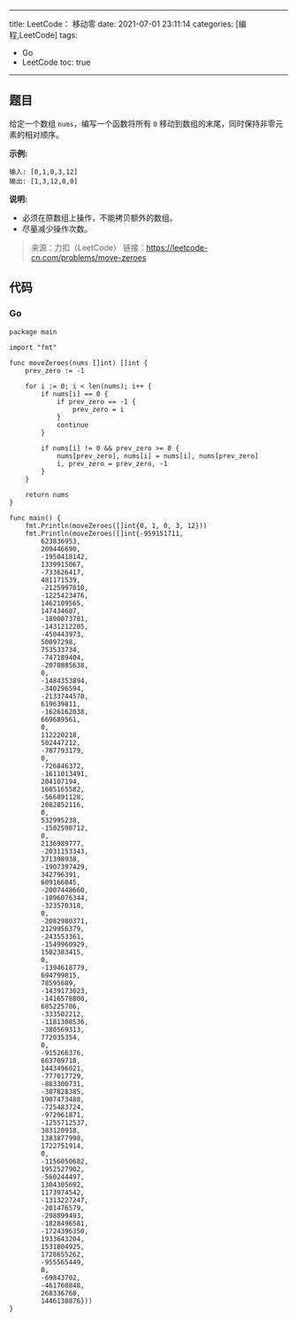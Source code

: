 ----
title: LeetCode： 移动零
date: 2021-07-01 23:11:14
categories: [编程,LeetCode]
tags: 
- Go
- LeetCode
toc: true
----

## 题目

给定一个数组 `nums`，编写一个函数将所有 `0` 移动到数组的末尾，同时保持非零元素的相对顺序。

**示例:**

```
输入: [0,1,0,3,12]
输出: [1,3,12,0,0]
```

<!-- more -->

**说明:**

- 必须在原数组上操作，不能拷贝额外的数组。
- 尽量减少操作次数。

> 来源：力扣（LeetCode）
> 链接：https://leetcode-cn.com/problems/move-zeroes

## 代码

### Go

```
package main

import "fmt"

func moveZeroes(nums []int) []int {
	prev_zero := -1

	for i := 0; i < len(nums); i++ {
		if nums[i] == 0 {
			if prev_zero == -1 {
				prev_zero = i
			}
			continue
		}

		if nums[i] != 0 && prev_zero >= 0 {
			nums[prev_zero], nums[i] = nums[i], nums[prev_zero]
			i, prev_zero = prev_zero, -1
		}
	}

	return nums
}

func main() {
	fmt.Println(moveZeroes([]int{0, 1, 0, 3, 12}))
	fmt.Println(moveZeroes([]int{-959151711,
		623836953,
		209446690,
		-1950418142,
		1339915067,
		-733626417,
		481171539,
		-2125997010,
		-1225423476,
		1462109565,
		147434687,
		-1800073781,
		-1431212205,
		-450443973,
		50097298,
		753533734,
		-747189404,
		-2070885638,
		0,
		-1484353894,
		-340296594,
		-2133744570,
		619639811,
		-1626162038,
		669689561,
		0,
		112220218,
		502447212,
		-787793179,
		0,
		-726846372,
		-1611013491,
		204107194,
		1605165582,
		-566891128,
		2082852116,
		0,
		532995238,
		-1502590712,
		0,
		2136989777,
		-2031153343,
		371398938,
		-1907397429,
		342796391,
		609166045,
		-2007448660,
		-1096076344,
		-323570318,
		0,
		-2082980371,
		2129956379,
		-243553361,
		-1549960929,
		1502383415,
		0,
		-1394618779,
		694799815,
		78595689,
		-1439173023,
		-1416578800,
		685225786,
		-333502212,
		-1181308536,
		-380569313,
		772035354,
		0,
		-915266376,
		663709718,
		1443496021,
		-777017729,
		-883300731,
		-387828385,
		1907473488,
		-725483724,
		-972961871,
		-1255712537,
		383120918,
		1383877998,
		1722751914,
		0,
		-1156050682,
		1952527902,
		-560244497,
		1304305692,
		1173974542,
		-1313227247,
		-201476579,
		-298899493,
		-1828496581,
		-1724396350,
		1933643204,
		1531804925,
		1728655262,
		-955565449,
		0,
		-69843702,
		-461760848,
		268336768,
		1446130876}))
}
```